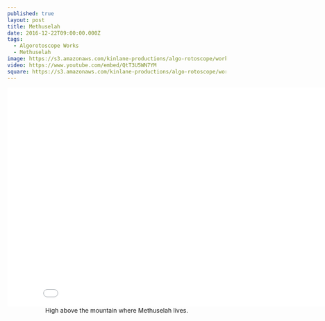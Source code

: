```yaml
---
published: true
layout: post
title: Methuselah
date: 2016-12-22T09:00:00.000Z
tags:
  - Algorotoscope Works
  - Methuselah
image: https://s3.amazonaws.com/kinlane-productions/algo-rotoscope/working/methuselah.png
video: https://www.youtube.com/embed/QtT3U5WN7YM
square: https://s3.amazonaws.com/kinlane-productions/algo-rotoscope/working/methuselah-square.png
---
```

<center><iframe width="853" height="505" src="{{ page.video }}" frameborder="0" allowfullscreen></iframe></center>
<center>High above the mountain where Methuselah lives.</center>
